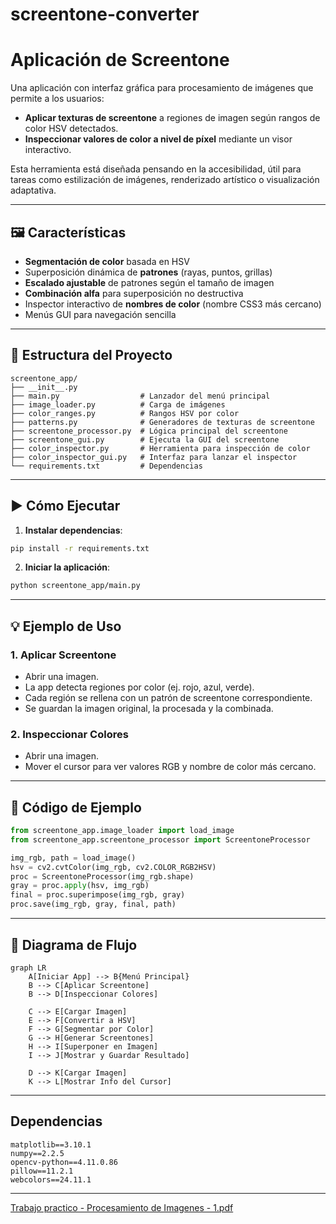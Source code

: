 # screentone-converter

# Aplicación de Screentone

Una aplicación con interfaz gráfica para procesamiento de imágenes que permite a los usuarios:

* **Aplicar texturas de screentone** a regiones de imagen según rangos de color HSV detectados.
* **Inspeccionar valores de color a nivel de píxel** mediante un visor interactivo.

Esta herramienta está diseñada pensando en la accesibilidad, útil para tareas como estilización de imágenes, renderizado artístico o visualización adaptativa.

---

## 🖼 Características

* **Segmentación de color** basada en HSV
* Superposición dinámica de **patrones** (rayas, puntos, grillas)
* **Escalado ajustable** de patrones según el tamaño de imagen
* **Combinación alfa** para superposición no destructiva
* Inspector interactivo de **nombres de color** (nombre CSS3 más cercano)
* Menús GUI para navegación sencilla

---

## 📁 Estructura del Proyecto

```
screentone_app/
├── __init__.py
├── main.py                  # Lanzador del menú principal
├── image_loader.py          # Carga de imágenes
├── color_ranges.py          # Rangos HSV por color
├── patterns.py              # Generadores de texturas de screentone
├── screentone_processor.py  # Lógica principal del screentone
├── screentone_gui.py        # Ejecuta la GUI del screentone
├── color_inspector.py       # Herramienta para inspección de color
├── color_inspector_gui.py   # Interfaz para lanzar el inspector
└── requirements.txt         # Dependencias
```

---

## ▶️ Cómo Ejecutar

1. **Instalar dependencias**:

```bash
pip install -r requirements.txt
```

2. **Iniciar la aplicación**:

```bash
python screentone_app/main.py
```

---

## 💡 Ejemplo de Uso

### 1. Aplicar Screentone

* Abrir una imagen.
* La app detecta regiones por color (ej. rojo, azul, verde).
* Cada región se rellena con un patrón de screentone correspondiente.
* Se guardan la imagen original, la procesada y la combinada.

### 2. Inspeccionar Colores

* Abrir una imagen.
* Mover el cursor para ver valores RGB y nombre de color más cercano.

---

## 🔁 Código de Ejemplo

```python
from screentone_app.image_loader import load_image
from screentone_app.screentone_processor import ScreentoneProcessor

img_rgb, path = load_image()
hsv = cv2.cvtColor(img_rgb, cv2.COLOR_RGB2HSV)
proc = ScreentoneProcessor(img_rgb.shape)
gray = proc.apply(hsv, img_rgb)
final = proc.superimpose(img_rgb, gray)
proc.save(img_rgb, gray, final, path)
```

---

## 🔄 Diagrama de Flujo

```mermaid
graph LR
    A[Iniciar App] --> B{Menú Principal}
    B --> C[Aplicar Screentone]
    B --> D[Inspeccionar Colores]

    C --> E[Cargar Imagen]
    E --> F[Convertir a HSV]
    F --> G[Segmentar por Color]
    G --> H[Generar Screentones]
    H --> I[Superponer en Imagen]
    I --> J[Mostrar y Guardar Resultado]

    D --> K[Cargar Imagen]
    K --> L[Mostrar Info del Cursor]
```

---

## Dependencias

```
matplotlib==3.10.1
numpy==2.2.5
opencv-python==4.11.0.86
pillow==11.2.1
webcolors==24.11.1
```

---

[Trabajo practico - Procesamiento de Imagenes - 1.pdf](https://github.com/user-attachments/files/19876551/Trabajo.practico.-.Procesamiento.de.Imagenes.-.1.pdf)

